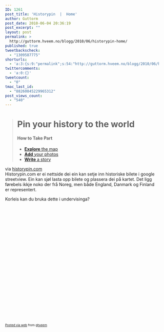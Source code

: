 ```yaml
---
ID: 1261
post_title: 'Historypin  |  Home'
author: Guttorm
post_date: 2010-06-04 20:36:19
post_excerpt: ""
layout: post
permalink: >
  http://guttorm.hveem.no/blogg/2010/06/historypin-home/
published: true
tweetbackscheck:
  - "1309587775"
shorturls:
  - 'a:3:{s:9:"permalink";s:54:"http://guttorm.hveem.no/blogg/2010/06/historypin-home/";s:7:"tinyurl";s:26:"http://tinyurl.com/3la5lvn";s:4:"isgd";s:19:"http://is.gd/901rPG";}'
twittercomments:
  - 'a:0:{}'
tweetcount:
  - "0"
tmac_last_id:
  - "88260845229965312"
post_views_count:
  - "540"
---
```

<div class="posterous_autopost">
<div class="posterous_bookmarklet_entry">
<blockquote class="posterous_long_quote">
<h1 class="title">Pin your history to the world</h1>
<div class="aside instructions">
<h4>How to Take Part</h4>
<ul>
	<li class="browse"><a title="Explore the map" href="http://www.historypin.com/photos"><strong>Explore</strong> the map</a></li>
	<li class="addphotos"><a title="Add your photos" href="http://www.historypin.com/photos/upload"><strong>Add</strong> your photos</a></li>
	<li class="share last"><a title="Share your stories" href="http://www.historypin.com/photos/select-for-story"><strong>Write</strong> a story</a></li>
</ul>
</div></blockquote>
<div class="posterous_quote_citation">via <a href="http://www.historypin.com/">historypin.com</a></div>
Historypin.com er ei nettside dei ein kan setje inn historiske bilete i google streetview. Ein kan sjøl lasta opp bilete og plassera dei på kartet. Det ligg førebels ikkje noko der frå Noreg, men både England, Danmark og Finland er representert.

Korleis kan du bruka dette i undervisinga?
<object classid="clsid:d27cdb6e-ae6d-11cf-96b8-444553540000" width="640" height="385" codebase="http://download.macromedia.com/pub/shockwave/cabs/flash/swflash.cab#version=6,0,40,0"><param name="allowFullScreen" value="true" /><param name="allowScriptAccess" value="always" /><param name="src" value="http://www.youtube.com/v/FdT3eKdto4w&amp;rel=0&amp;border=1&amp;color1=0x3a3a3a&amp;color2=0x999999&amp;hl=en_US&amp;feature=player_embedded&amp;fs=1" /><param name="allowfullscreen" value="true" /><embed type="application/x-shockwave-flash" width="640" height="385" src="http://www.youtube.com/v/FdT3eKdto4w&amp;rel=0&amp;border=1&amp;color1=0x3a3a3a&amp;color2=0x999999&amp;hl=en_US&amp;feature=player_embedded&amp;fs=1" allowscriptaccess="always" allowfullscreen="true"></embed></object>

</div>
<p style="font-size: 10px;"><a href="http://posterous.com">Posted via web</a> from <a href="http://ghveem.posterous.com/historypin-home">ghveem</a></p>

</div>